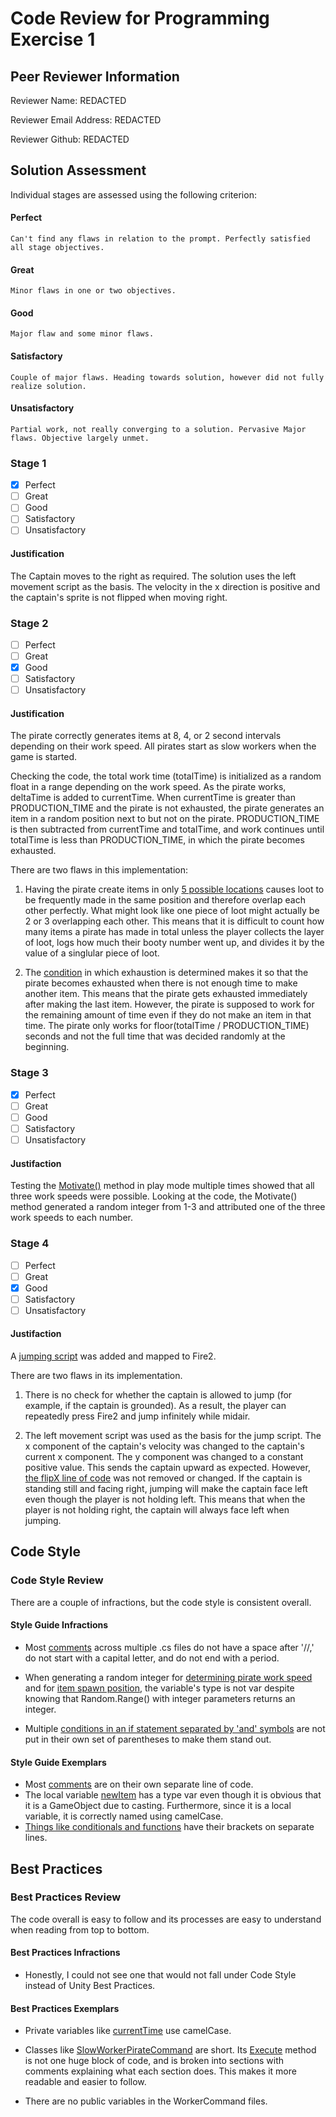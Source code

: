 # Code Review for Programming Exercise 1 #

## Peer Reviewer Information ##
Reviewer Name: REDACTED

Reviewer Email Address: REDACTED

Reviewer Github: REDACTED

## Solution Assessment ##

Individual stages are assessed using the following criterion:

#### Perfect #### 
    Can't find any flaws in relation to the prompt. Perfectly satisfied all stage objectives.

#### Great ####
    Minor flaws in one or two objectives. 

#### Good #####
    Major flaw and some minor flaws.

#### Satisfactory ####
    Couple of major flaws. Heading towards solution, however did not fully realize solution.

#### Unsatisfactory ####
    Partial work, not really converging to a solution. Pervasive Major flaws. Objective largely unmet.


### Stage 1 ###

- [x] Perfect
- [ ] Great
- [ ] Good
- [ ] Satisfactory
- [ ] Unsatisfactory

#### Justification ##### 
The Captain moves to the right as required. The solution uses the left movement script as the basis. The velocity in the x direction is positive and the captain's sprite is not flipped when moving right.

### Stage 2 ###

- [ ] Perfect
- [ ] Great
- [x] Good
- [ ] Satisfactory
- [ ] Unsatisfactory

#### Justification ##### 
The pirate correctly generates items at 8, 4, or 2 second intervals depending on their work speed. 
All pirates start as slow workers when the game is started.

Checking the code, the total work time (totalTime) is initialized as a random float in a range depending on the work speed. 
As the pirate works, deltaTime is added to currentTime. When currentTime is greater than PRODUCTION_TIME and the pirate is not exhausted, the pirate generates an item in a random position next to but not on the pirate.
PRODUCTION_TIME is then subtracted from currentTime and totalTime, and work continues until totalTime is less than PRODUCTION_TIME, in which the pirate becomes exhausted.

There are two flaws in this implementation:
1. Having the pirate create items in only [5 possible locations](https://github.com/ensemble-ai/exercise-1-command-pattern-eavivi4/blob/c1a7874864008b734625a3560c4b0a46f42ddae6/Captain/Assets/Scripts/SlowWorkerPirateCommand.cs#L30) causes loot to be frequently made in the same position and therefore overlap each other perfectly. What might look like one piece of loot might actually be 2 or 3 overlapping each other.
This means that it is difficult to count how many items a pirate has made in total unless the player collects the layer of loot, logs how much their booty number went up, and divides it by the value of a singlular piece of loot.

2. The [condition](https://github.com/ensemble-ai/exercise-1-command-pattern-eavivi4/blob/c1a7874864008b734625a3560c4b0a46f42ddae6/Captain/Assets/Scripts/SlowWorkerPirateCommand.cs#L47) in which exhaustion is determined makes it so that the pirate becomes exhausted when there is not enough time to make another item. 
This means that the pirate gets exhausted immediately after making the last item. However, the pirate is supposed to work for the remaining amount of time even if they do not make an item in that time.
The pirate only works for floor(totalTime / PRODUCTION_TIME) seconds and not the full time that was decided randomly at the beginning.

### Stage 3 ###

- [x] Perfect
- [ ] Great
- [ ] Good
- [ ] Satisfactory
- [ ] Unsatisfactory

#### Justifaction ##### 
Testing the [Motivate()](https://github.com/ensemble-ai/exercise-1-command-pattern-eavivi4/blob/c1a7874864008b734625a3560c4b0a46f42ddae6/Captain/Assets/Scripts/PirateController.cs#L27) method in play mode multiple times showed that all three work speeds were possible. Looking at the code, the Motivate() method generated a random integer from 1-3 and attributed one of the three work speeds to each number.

### Stage 4 ###

- [ ] Perfect
- [ ] Great
- [x] Good
- [ ] Satisfactory
- [ ] Unsatisfactory

#### Justifaction ##### 
A [jumping script](https://github.com/ensemble-ai/exercise-1-command-pattern-eavivi4/blob/c1a7874864008b734625a3560c4b0a46f42ddae6/Captain/Assets/Scripts/Jump.cs#L10) was added and mapped to Fire2.

There are two flaws in its implementation.

1. There is no check for whether the captain is allowed to jump (for example, if the captain is grounded). 
As a result, the player can repeatedly press Fire2 and jump infinitely while midair.

2. The left movement script was used as the basis for the jump script. 
The x component of the captain's velocity was changed to the captain's current x component. The y component was changed to a constant positive value. This sends the captain upward as expected. 
However, [the flipX line of code](https://github.com/ensemble-ai/exercise-1-command-pattern-eavivi4/blob/c1a7874864008b734625a3560c4b0a46f42ddae6/Captain/Assets/Scripts/Jump.cs#L21) was not removed or changed.
If the captain is standing still and facing right, jumping will make the captain face left even though the player is not holding left.
This means that when the player is not holding right, the captain will always face left when jumping. 

## Code Style ##

### Code Style Review ###
There are a couple of infractions, but the code style is consistent overall.
#### Style Guide Infractions ####
- Most [comments](https://github.com/ensemble-ai/exercise-1-command-pattern-eavivi4/blob/c1a7874864008b734625a3560c4b0a46f42ddae6/Captain/Assets/Scripts/SlowWorkerPirateCommand.cs#L26) across multiple .cs files do not have a space after '//,' do not start with a capital letter, and do not end with a period.

- When generating a random integer for [determining pirate work speed](https://github.com/ensemble-ai/exercise-1-command-pattern-eavivi4/blob/c1a7874864008b734625a3560c4b0a46f42ddae6/Captain/Assets/Scripts/PirateController.cs#L29) and for [item spawn position](https://github.com/ensemble-ai/exercise-1-command-pattern-eavivi4/blob/c1a7874864008b734625a3560c4b0a46f42ddae6/Captain/Assets/Scripts/SlowWorkerPirateCommand.cs#L30), the variable's type is not var despite knowing that Random.Range() with integer parameters returns an integer.

- Multiple [conditions in an if statement separated by 'and' symbols](https://github.com/ensemble-ai/exercise-1-command-pattern-eavivi4/blob/c1a7874864008b734625a3560c4b0a46f42ddae6/Captain/Assets/Scripts/SlowWorkerPirateCommand.cs#L27) are not put in their own set of parentheses to make them stand out.


#### Style Guide Exemplars ####
- Most [comments](https://github.com/ensemble-ai/exercise-1-command-pattern-eavivi4/blob/c1a7874864008b734625a3560c4b0a46f42ddae6/Captain/Assets/Scripts/SlowWorkerPirateCommand.cs#L26) are on their own separate line of code.
- The local variable [newItem](https://github.com/ensemble-ai/exercise-1-command-pattern-eavivi4/blob/c1a7874864008b734625a3560c4b0a46f42ddae6/Captain/Assets/Scripts/SlowWorkerPirateCommand.cs#L39) has a type var even though it is obvious that it is a GameObject due to casting. Furthermore, since it is a local variable, it is correctly named using camelCase.
- [Things like conditionals and functions](https://github.com/ensemble-ai/exercise-1-command-pattern-eavivi4/blob/c1a7874864008b734625a3560c4b0a46f42ddae6/Captain/Assets/Scripts/SlowWorkerPirateCommand.cs#L27) have their brackets on separate lines.

## Best Practices ##


### Best Practices Review ###
 The code overall is easy to follow and its processes are easy to understand when reading from top to bottom.
#### Best Practices Infractions ####
- Honestly, I could not see one that would not fall under Code Style instead of Unity Best Practices.

#### Best Practices Exemplars ####

- Private variables like [currentTime](https://github.com/ensemble-ai/exercise-1-command-pattern-eavivi4/blob/c1a7874864008b734625a3560c4b0a46f42ddae6/Captain/Assets/Scripts/SlowWorkerPirateCommand.cs#L10) use camelCase.

- Classes like [SlowWorkerPirateCommand](https://github.com/ensemble-ai/exercise-1-command-pattern-eavivi4/blob/c1a7874864008b734625a3560c4b0a46f42ddae6/Captain/Assets/Scripts/SlowWorkerPirateCommand.cs#L7) are short. Its [Execute](https://github.com/ensemble-ai/exercise-1-command-pattern-eavivi4/blob/c1a7874864008b734625a3560c4b0a46f42ddae6/Captain/Assets/Scripts/SlowWorkerPirateCommand.cs#L15) method is not one huge block of code, and is broken into sections with comments explaining what each section does. This makes it more readable and easier to follow.

- There are no public variables in the WorkerCommand files.
